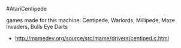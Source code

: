 #AtariCentipede

games made for this machine: Centipede, Warlords, Millipede, Maze Invaders, Bulls Eye Darts

* http://mamedev.org/source/src/mame/drivers/centiped.c.html


